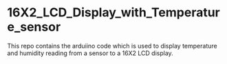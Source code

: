 # 16X2_LCD_Display_with_Temperature_sensor
This repo contains the arduiino code which is used to display temperature and humidity reading from a sensor to a 16X2 LCD display.
